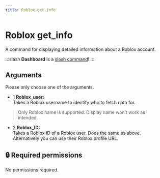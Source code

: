```yaml
---
title: Roblox-get-info
---
```

# Roblox get_info

A command for displaying detailed information about a Roblox account.

:::slash
**Dashboard** is a [slash command](/misc/info/slash/)!
:::

## Arguments

Please only choose one of the arguments.

- 1 **Roblox_user:**  
    Takes a Roblox username to identify who to fetch data for.

> Only Roblox name is supported. Display name won’t work as intended.

- 2 **Roblox_ID:**  
    Takes a Roblox ID of a Roblox user. Does the same as above. Alternatively you can use their Roblox profile URL.

## 🔒 Required permissions

No permissions required.